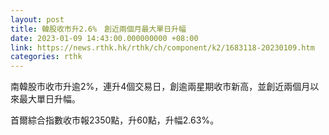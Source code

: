 ```yaml
---
layout: post
title: 韓股收市升2.6%　創近兩個月最大單日升幅
date: 2023-01-09 14:43:00.000000000 +08:00
link: https://news.rthk.hk/rthk/ch/component/k2/1683118-20230109.htm
categories: rthk
---
```


南韓股市收市升逾2%，連升4個交易日，創逾兩星期收市新高，並創近兩個月以來最大單日升幅。

首爾綜合指數收市報2350點，升60點，升幅2.63%。
